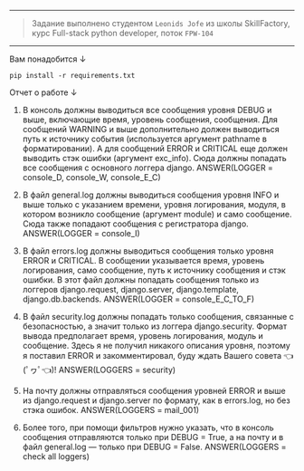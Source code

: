 ----------------------------------------------------------------------------------------------------------------------
> Задание выполнено студентом ```Leonids Jofe``` из школы SkillFactory, курс Full-stack python developer,
> поток ```FPW-104```
----------------------------------------------------------------------------------------------------------------------

Вам понадобится ↓

```
pip install -r requirements.txt
```

Отчет о работе ↓

1. В консоль должны выводиться все сообщения уровня DEBUG и выше, включающие время, уровень сообщения, сообщения.
   Для сообщений WARNING и выше дополнительно должен выводиться путь к источнику события
   (используется аргумент pathname в форматировании). А для сообщений ERROR и CRITICAL еще должен выводить
   стэк ошибки (аргумент exc_info). Сюда должны попадать все сообщения с основного логгера django.
   ANSWER(LOGGER = console_D, console_W, console_E_C)


2. В файл general.log должны выводиться сообщения уровня INFO и выше только с указанием времени, уровня логирования,
   модуля, в котором возникло сообщение (аргумент module) и само сообщение. Сюда также попадают сообщения с регистратора
   django.
   ANSWER(LOGGER = console_I)


3. В файл errors.log должны выводиться сообщения только уровня ERROR и CRITICAL. В сообщении указывается время,
   уровень логирования, само сообщение, путь к источнику сообщения и стэк ошибки. В этот файл должны попадать сообщения
   только из логгеров django.request, django.server, django.template, django.db.backends.
   ANSWER(LOGGER = console_E_C_TO_F)


4. В файл security.log должны попадать только сообщения, связанные с безопасностью, а значит только из логгера
   django.security. Формат вывода предполагает время, уровень логирования, модуль и сообщение.
   Здесь я не получил никакого описания уровня, поэтому я поставил ERROR и закомментировал, буду ждать Вашего совета 👈(ﾟヮﾟ👈)!
   ANSWER(LOGGERS = security)


5. На почту должны отправляться сообщения уровней ERROR и выше из django.request и django.server по формату,
   как в errors.log, но без стэка ошибок.
   ANSWER(LOGGERS = mail_001)


6. Более того, при помощи фильтров нужно указать, что в консоль сообщения отправляются только при DEBUG = True,
   а на почту и в файл general.log — только при DEBUG = False.
   ANSWER(LOGGERS = check all loggers)
